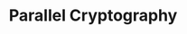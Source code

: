 ---
layout: page
title: Parallel Cryptography
description: Parallelize classic Cryptographic algorithms AES and hash tree. This is a course project for EECS475 Introduction to Cryptography in the University of Michigan.
img: assets/img/cry_cover_vis.png
importance: 1
category: coding
redirect: /assets/pdf/EECS475_Final_Report.pdf
---